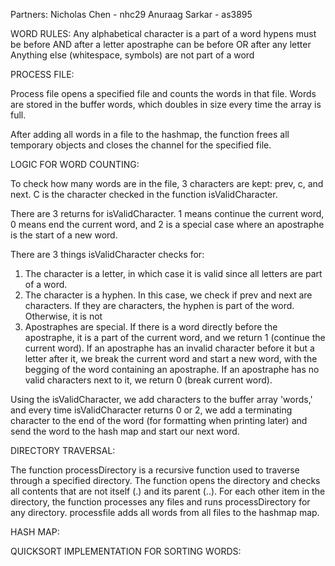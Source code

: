 Partners:
Nicholas Chen - nhc29
Anuraag Sarkar - as3895

WORD RULES:
Any alphabetical character is a part of a word
hypens must be before AND after a letter
apostraphe can be before OR after any letter 
Anything else (whitespace, symbols) are not part of a word


PROCESS FILE:

Process file opens a specified file and counts the words in that file. Words are stored in the buffer words, which doubles in size every time the array is full.

After adding all words in a file to the hashmap, the function frees all temporary objects and closes the channel for the specified file.

LOGIC FOR WORD COUNTING:

To check how many words are in the file, 3 characters are kept: prev, c, and next. C is the character checked in the function isValidCharacter.

There are 3 returns for isValidCharacter. 1 means continue the current word, 0 means end the current word, and 2 is a special case where an apostraphe is the start of a new word.

There are 3 things isValidCharacter checks for:

1. The character is a letter, in which case it is valid since all letters are part of a word.
2. The character is a hyphen. In this case, we check if prev and next are characters. If they are characters, the hyphen is part of the word. Otherwise, it is not
3. Apostraphes are special. If there is a word directly before the apostraphe, it is a part of the current word, and we return 1 (continue the current word). If an apostraphe has an invalid character before it but a letter after it, we break the current word and start a new word, with the begging of the word containing an apostraphe. If an apostraphe has no valid characters next to it, we return 0 (break current word).

Using the isValidCharacter, we add characters to the buffer array 'words,' and every time isValidCharacter returns 0 or 2, we add a terminating character to the end of the word (for formatting when printing later) and send the word to the hash map and start our next word.

DIRECTORY TRAVERSAL:

The function processDirectory is a recursive function used to traverse through a specified directory. The function opens the directory and checks all contents that are not itself (.) and its parent (..). For each other item in the directory, the function processes any files and runs processDirectory for any directory. processfile adds all words from all files to the hashmap map.

HASH MAP:

QUICKSORT IMPLEMENTATION FOR SORTING WORDS: